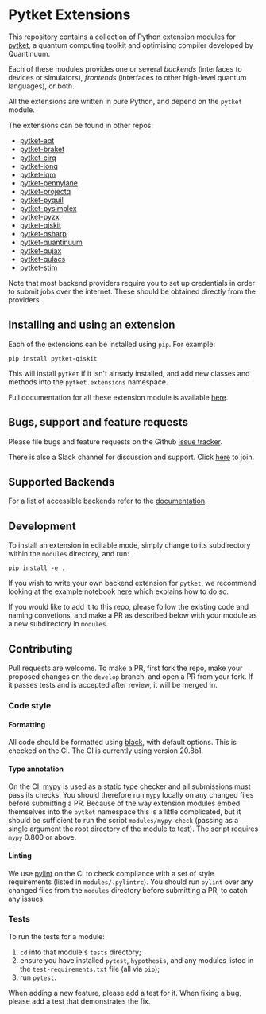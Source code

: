 # Pytket Extensions

This repository contains a collection of Python extension modules for 
[pytket](https://cqcl.github.io/tket/pytket/api/index.html), a quantum computing toolkit and optimising compiler developed by Quantinuum.

Each of these modules provides one or several _backends_ (interfaces to devices
or simulators), _frontends_ (interfaces to other high-level quantum languages),
or both.

All the extensions are written in pure Python, and depend on the `pytket`
module.

The extensions can be found in other repos:

* [pytket-aqt](https://github.com/CQCL/pytket-aqt)
* [pytket-braket](https://github.com/CQCL/pytket-braket)
* [pytket-cirq](https://github.com/CQCL/pytket-cirq)
* [pytket-ionq](https://github.com/CQCL/pytket-ionq)
* [pytket-iqm](https://github.com/CQCL/pytket-iqm)
* [pytket-pennylane](https://github.com/CQCL/pytket-pennylane)
* [pytket-projectq](https://github.com/CQCL/pytket-projectq)
* [pytket-pyquil](https://github.com/CQCL/pytket-pyquil)
* [pytket-pysimplex](https://github.com/CQCL/pytket-pysimplex)
* [pytket-pyzx](https://github.com/CQCL/pytket-pyzx)
* [pytket-qiskit](https://github.com/CQCL/pytket-qiskit)
* [pytket-qsharp](https://github.com/CQCL/pytket-qsharp)
* [pytket-quantinuum](https://github.com/CQCL/pytket-quantinuum)
* [pytket-qujax](https://github.com/CQCL/pytket-qujax)
* [pytket-qulacs](https://github.com/CQCL/pytket-qulacs)
* [pytket-stim](https://github.com/CQCL/pytket-stim)

Note that most backend providers require you to set up credentials in order to
submit jobs over the internet. These should be obtained directly from the
providers.

## Installing and using an extension

Each of the extensions can be installed using `pip`. For example:

```shell
pip install pytket-qiskit
```

This will install `pytket` if it isn't already installed, and add new classes
and methods into the `pytket.extensions` namespace.

Full documentation for all these extension module is available
[here](https://cqcl.github.io/pytket-extensions/api/index.html).

## Bugs, support and feature requests

Please file bugs and feature requests on the Github
[issue tracker](https://github.com/CQCL/pytket-extensions/issues).

There is also a Slack channel for discussion and support. Click [here](https://tketusers.slack.com/join/shared_invite/zt-18qmsamj9-UqQFVdkRzxnXCcKtcarLRA#/shared-invite/email) to join.

## Supported Backends

For a list of accessible backends refer to the [documentation](https://cqcl.github.io/pytket-extensions/api/index.html).

## Development

To install an extension in editable mode, simply change to its subdirectory
within the `modules` directory, and run:

```shell
pip install -e .
```

If you wish to write your own backend extension for `pytket`, we recommend
looking at the example notebook
[here](https://github.com/CQCL/pytket/blob/main/examples/creating_backends.ipynb)
which explains how to do so.

If you would like to add it to this repo, please follow the existing code and
naming convetions, and make a PR as described below with your module as a new
subdirectory in `modules`.

## Contributing

Pull requests are welcome. To make a PR, first fork the repo, make your proposed
changes on the `develop` branch, and open a PR from your fork. If it passes
tests and is accepted after review, it will be merged in.

### Code style

#### Formatting

All code should be formatted using
[black](https://black.readthedocs.io/en/stable/), with default options. This is
checked on the CI. The CI is currently using version 20.8b1.

#### Type annotation

On the CI, [mypy](https://mypy.readthedocs.io/en/stable/) is used as a static
type checker and all submissions must pass its checks. You should therefore run
`mypy` locally on any changed files before submitting a PR. Because of the way
extension modules embed themselves into the `pytket` namespace this is a little
complicated, but it should be sufficient to run the script `modules/mypy-check`
(passing as a single argument the root directory of the module to test). The
script requires `mypy` 0.800 or above.

#### Linting

We use [pylint](https://pypi.org/project/pylint/) on the CI to check compliance
with a set of style requirements (listed in `modules/.pylintrc`). You should run
`pylint` over any changed files from the `modules` directory before submitting a
PR, to catch any issues.

### Tests

To run the tests for a module:

1. `cd` into that module's `tests` directory;
2. ensure you have installed `pytest`, `hypothesis`, and any modules listed in
the `test-requirements.txt` file (all via `pip`);
3. run `pytest`.

When adding a new feature, please add a test for it. When fixing a bug, please
add a test that demonstrates the fix.

